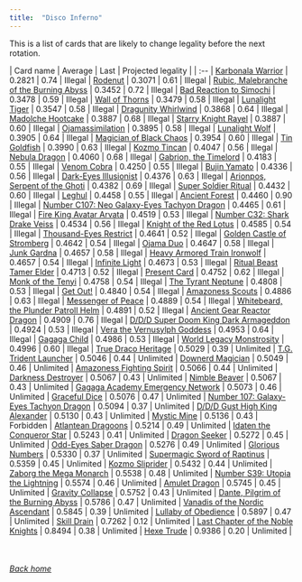 ```yaml
---
title:  "Disco Inferno"
---
```


This is a list of cards that are likely to change legality before the next rotation.

| Card name | Average | Last | Projected legality |
| :-- |
[Karbonala Warrior](https://db.ygoprodeck.com/card/?search=Karbonala%20Warrior) | 0.2821 | 0.74 | Illegal |
[Rodenut](https://db.ygoprodeck.com/card/?search=Rodenut) | 0.3071 | 0.61 | Illegal |
[Rubic, Malebranche of the Burning Abyss](https://db.ygoprodeck.com/card/?search=Rubic,%20Malebranche%20of%20the%20Burning%20Abyss) | 0.3452 | 0.72 | Illegal |
[Bad Reaction to Simochi](https://db.ygoprodeck.com/card/?search=Bad%20Reaction%20to%20Simochi) | 0.3478 | 0.59 | Illegal |
[Wall of Thorns](https://db.ygoprodeck.com/card/?search=Wall%20of%20Thorns) | 0.3479 | 0.58 | Illegal |
[Lunalight Tiger](https://db.ygoprodeck.com/card/?search=Lunalight%20Tiger) | 0.3547 | 0.58 | Illegal |
[Dragunity Whirlwind](https://db.ygoprodeck.com/card/?search=Dragunity%20Whirlwind) | 0.3868 | 0.64 | Illegal |
[Madolche Hootcake](https://db.ygoprodeck.com/card/?search=Madolche%20Hootcake) | 0.3887 | 0.68 | Illegal |
[Starry Knight Rayel](https://db.ygoprodeck.com/card/?search=Starry%20Knight%20Rayel) | 0.3887 | 0.60 | Illegal |
[Ojamassimilation](https://db.ygoprodeck.com/card/?search=Ojamassimilation) | 0.3895 | 0.58 | Illegal |
[Lunalight Wolf](https://db.ygoprodeck.com/card/?search=Lunalight%20Wolf) | 0.3905 | 0.64 | Illegal |
[Magician of Black Chaos](https://db.ygoprodeck.com/card/?search=Magician%20of%20Black%20Chaos) | 0.3954 | 0.60 | Illegal |
[Tin Goldfish](https://db.ygoprodeck.com/card/?search=Tin%20Goldfish) | 0.3990 | 0.63 | Illegal |
[Kozmo Tincan](https://db.ygoprodeck.com/card/?search=Kozmo%20Tincan) | 0.4047 | 0.56 | Illegal |
[Nebula Dragon](https://db.ygoprodeck.com/card/?search=Nebula%20Dragon) | 0.4060 | 0.68 | Illegal |
[Gabrion, the Timelord](https://db.ygoprodeck.com/card/?search=Gabrion,%20the%20Timelord) | 0.4183 | 0.55 | Illegal |
[Venom Cobra](https://db.ygoprodeck.com/card/?search=Venom%20Cobra) | 0.4250 | 0.55 | Illegal |
[Bujin Yamato](https://db.ygoprodeck.com/card/?search=Bujin%20Yamato) | 0.4336 | 0.56 | Illegal |
[Dark-Eyes Illusionist](https://db.ygoprodeck.com/card/?search=Dark-Eyes%20Illusionist) | 0.4376 | 0.63 | Illegal |
[Arionpos, Serpent of the Ghoti](https://db.ygoprodeck.com/card/?search=Arionpos,%20Serpent%20of%20the%20Ghoti) | 0.4382 | 0.69 | Illegal |
[Super Soldier Ritual](https://db.ygoprodeck.com/card/?search=Super%20Soldier%20Ritual) | 0.4432 | 0.60 | Illegal |
[Leghul](https://db.ygoprodeck.com/card/?search=Leghul) | 0.4458 | 0.55 | Illegal |
[Ancient Forest](https://db.ygoprodeck.com/card/?search=Ancient%20Forest) | 0.4460 | 0.90 | Illegal |
[Number C107: Neo Galaxy-Eyes Tachyon Dragon](https://db.ygoprodeck.com/card/?search=Number%20C107:%20Neo%20Galaxy-Eyes%20Tachyon%20Dragon) | 0.4465 | 0.61 | Illegal |
[Fire King Avatar Arvata](https://db.ygoprodeck.com/card/?search=Fire%20King%20Avatar%20Arvata) | 0.4519 | 0.53 | Illegal |
[Number C32: Shark Drake Veiss](https://db.ygoprodeck.com/card/?search=Number%20C32:%20Shark%20Drake%20Veiss) | 0.4534 | 0.56 | Illegal |
[Knight of the Red Lotus](https://db.ygoprodeck.com/card/?search=Knight%20of%20the%20Red%20Lotus) | 0.4585 | 0.54 | Illegal |
[Thousand-Eyes Restrict](https://db.ygoprodeck.com/card/?search=Thousand-Eyes%20Restrict) | 0.4641 | 0.52 | Illegal |
[Golden Castle of Stromberg](https://db.ygoprodeck.com/card/?search=Golden%20Castle%20of%20Stromberg) | 0.4642 | 0.54 | Illegal |
[Ojama Duo](https://db.ygoprodeck.com/card/?search=Ojama%20Duo) | 0.4647 | 0.58 | Illegal |
[Junk Gardna](https://db.ygoprodeck.com/card/?search=Junk%20Gardna) | 0.4657 | 0.58 | Illegal |
[Heavy Armored Train Ironwolf](https://db.ygoprodeck.com/card/?search=Heavy%20Armored%20Train%20Ironwolf) | 0.4657 | 0.54 | Illegal |
[Infinite Light](https://db.ygoprodeck.com/card/?search=Infinite%20Light) | 0.4673 | 0.53 | Illegal |
[Ritual Beast Tamer Elder](https://db.ygoprodeck.com/card/?search=Ritual%20Beast%20Tamer%20Elder) | 0.4713 | 0.52 | Illegal |
[Present Card](https://db.ygoprodeck.com/card/?search=Present%20Card) | 0.4752 | 0.62 | Illegal |
[Monk of the Tenyi](https://db.ygoprodeck.com/card/?search=Monk%20of%20the%20Tenyi) | 0.4758 | 0.54 | Illegal |
[The Tyrant Neptune](https://db.ygoprodeck.com/card/?search=The%20Tyrant%20Neptune) | 0.4808 | 0.53 | Illegal |
[Get Out!](https://db.ygoprodeck.com/card/?search=Get%20Out!) | 0.4840 | 0.54 | Illegal |
[Amazoness Scouts](https://db.ygoprodeck.com/card/?search=Amazoness%20Scouts) | 0.4886 | 0.63 | Illegal |
[Messenger of Peace](https://db.ygoprodeck.com/card/?search=Messenger%20of%20Peace) | 0.4889 | 0.54 | Illegal |
[Whitebeard, the Plunder Patroll Helm](https://db.ygoprodeck.com/card/?search=Whitebeard,%20the%20Plunder%20Patroll%20Helm) | 0.4891 | 0.52 | Illegal |
[Ancient Gear Reactor Dragon](https://db.ygoprodeck.com/card/?search=Ancient%20Gear%20Reactor%20Dragon) | 0.4909 | 0.76 | Illegal |
[D/D/D Super Doom King Dark Armageddon](https://db.ygoprodeck.com/card/?search=D/D/D%20Super%20Doom%20King%20Dark%20Armageddon) | 0.4924 | 0.53 | Illegal |
[Vera the Vernusylph Goddess](https://db.ygoprodeck.com/card/?search=Vera%20the%20Vernusylph%20Goddess) | 0.4953 | 0.64 | Illegal |
[Gagaga Child](https://db.ygoprodeck.com/card/?search=Gagaga%20Child) | 0.4986 | 0.53 | Illegal |
[World Legacy Monstrosity](https://db.ygoprodeck.com/card/?search=World%20Legacy%20Monstrosity) | 0.4996 | 0.60 | Illegal |
[True Draco Heritage](https://db.ygoprodeck.com/card/?search=True%20Draco%20Heritage) | 0.5029 | 0.39 | Unlimited |
[T.G. Trident Launcher](https://db.ygoprodeck.com/card/?search=T.G.%20Trident%20Launcher) | 0.5046 | 0.44 | Unlimited |
[Downerd Magician](https://db.ygoprodeck.com/card/?search=Downerd%20Magician) | 0.5049 | 0.46 | Unlimited |
[Amazoness Fighting Spirit](https://db.ygoprodeck.com/card/?search=Amazoness%20Fighting%20Spirit) | 0.5066 | 0.44 | Unlimited |
[Darkness Destroyer](https://db.ygoprodeck.com/card/?search=Darkness%20Destroyer) | 0.5067 | 0.43 | Unlimited |
[Nimble Beaver](https://db.ygoprodeck.com/card/?search=Nimble%20Beaver) | 0.5067 | 0.43 | Unlimited |
[Gagaga Academy Emergency Network](https://db.ygoprodeck.com/card/?search=Gagaga%20Academy%20Emergency%20Network) | 0.5073 | 0.46 | Unlimited |
[Graceful Dice](https://db.ygoprodeck.com/card/?search=Graceful%20Dice) | 0.5076 | 0.47 | Unlimited |
[Number 107: Galaxy-Eyes Tachyon Dragon](https://db.ygoprodeck.com/card/?search=Number%20107:%20Galaxy-Eyes%20Tachyon%20Dragon) | 0.5094 | 0.37 | Unlimited |
[D/D/D Gust High King Alexander](https://db.ygoprodeck.com/card/?search=D/D/D%20Gust%20High%20King%20Alexander) | 0.5130 | 0.43 | Unlimited |
[Mystic Mine](https://db.ygoprodeck.com/card/?search=Mystic%20Mine) | 0.5136 | 0.43 | Forbidden |
[Atlantean Dragoons](https://db.ygoprodeck.com/card/?search=Atlantean%20Dragoons) | 0.5214 | 0.49 | Unlimited |
[Idaten the Conqueror Star](https://db.ygoprodeck.com/card/?search=Idaten%20the%20Conqueror%20Star) | 0.5243 | 0.41 | Unlimited |
[Dragon Seeker](https://db.ygoprodeck.com/card/?search=Dragon%20Seeker) | 0.5272 | 0.45 | Unlimited |
[Odd-Eyes Saber Dragon](https://db.ygoprodeck.com/card/?search=Odd-Eyes%20Saber%20Dragon) | 0.5276 | 0.49 | Unlimited |
[Glorious Numbers](https://db.ygoprodeck.com/card/?search=Glorious%20Numbers) | 0.5330 | 0.37 | Unlimited |
[Supermagic Sword of Raptinus](https://db.ygoprodeck.com/card/?search=Supermagic%20Sword%20of%20Raptinus) | 0.5359 | 0.45 | Unlimited |
[Kozmo Sliprider](https://db.ygoprodeck.com/card/?search=Kozmo%20Sliprider) | 0.5432 | 0.44 | Unlimited |
[Zaborg the Mega Monarch](https://db.ygoprodeck.com/card/?search=Zaborg%20the%20Mega%20Monarch) | 0.5538 | 0.48 | Unlimited |
[Number S39: Utopia the Lightning](https://db.ygoprodeck.com/card/?search=Number%20S39:%20Utopia%20the%20Lightning) | 0.5574 | 0.46 | Unlimited |
[Amulet Dragon](https://db.ygoprodeck.com/card/?search=Amulet%20Dragon) | 0.5745 | 0.45 | Unlimited |
[Gravity Collapse](https://db.ygoprodeck.com/card/?search=Gravity%20Collapse) | 0.5752 | 0.43 | Unlimited |
[Dante, Pilgrim of the Burning Abyss](https://db.ygoprodeck.com/card/?search=Dante,%20Pilgrim%20of%20the%20Burning%20Abyss) | 0.5786 | 0.47 | Unlimited |
[Vanadis of the Nordic Ascendant](https://db.ygoprodeck.com/card/?search=Vanadis%20of%20the%20Nordic%20Ascendant) | 0.5845 | 0.39 | Unlimited |
[Lullaby of Obedience](https://db.ygoprodeck.com/card/?search=Lullaby%20of%20Obedience) | 0.5897 | 0.47 | Unlimited |
[Skill Drain](https://db.ygoprodeck.com/card/?search=Skill%20Drain) | 0.7262 | 0.12 | Unlimited |
[Last Chapter of the Noble Knights](https://db.ygoprodeck.com/card/?search=Last%20Chapter%20of%20the%20Noble%20Knights) | 0.8494 | 0.38 | Unlimited |
[Hexe Trude](https://db.ygoprodeck.com/card/?search=Hexe%20Trude) | 0.9386 | 0.20 | Unlimited |

<br>

###### [Back home](index)